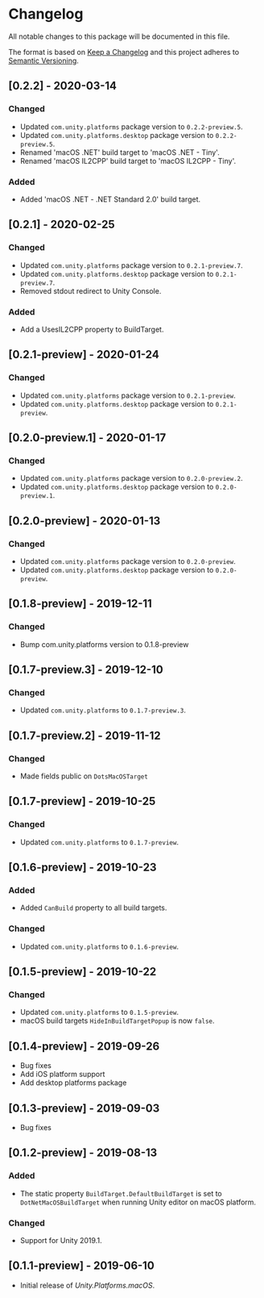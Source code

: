 # Changelog
All notable changes to this package will be documented in this file.

The format is based on [Keep a Changelog](http://keepachangelog.com/en/1.0.0/)
and this project adheres to [Semantic Versioning](http://semver.org/spec/v2.0.0.html).

## [0.2.2] - 2020-03-14

### Changed
- Updated `com.unity.platforms` package version to `0.2.2-preview.5`.
- Updated `com.unity.platforms.desktop` package version to `0.2.2-preview.5`.
- Renamed 'macOS .NET' build target to 'macOS .NET - Tiny'.
- Renamed 'macOS IL2CPP' build target to 'macOS IL2CPP - Tiny'.

### Added
- Added 'macOS .NET - .NET Standard 2.0' build target.

## [0.2.1] - 2020-02-25

### Changed
- Updated `com.unity.platforms` package version to `0.2.1-preview.7`.
- Updated `com.unity.platforms.desktop` package version to `0.2.1-preview.7`.
- Removed stdout redirect to Unity Console.

### Added
- Add a UsesIL2CPP property to BuildTarget.

## [0.2.1-preview] - 2020-01-24

### Changed
- Updated `com.unity.platforms` package version to `0.2.1-preview`.
- Updated `com.unity.platforms.desktop` package version to `0.2.1-preview`.

## [0.2.0-preview.1] - 2020-01-17

### Changed
- Updated `com.unity.platforms` package version to `0.2.0-preview.2`.
- Updated `com.unity.platforms.desktop` package version to `0.2.0-preview.1`.

## [0.2.0-preview] - 2020-01-13

### Changed
- Updated `com.unity.platforms` package version to `0.2.0-preview`.
- Updated `com.unity.platforms.desktop` package version to `0.2.0-preview`.

## [0.1.8-preview] - 2019-12-11

### Changed
- Bump com.unity.platforms version to 0.1.8-preview

## [0.1.7-preview.3] - 2019-12-10

### Changed
- Updated `com.unity.platforms` to `0.1.7-preview.3`.

## [0.1.7-preview.2] - 2019-11-12

### Changed
- Made fields public on `DotsMacOSTarget`

## [0.1.7-preview] - 2019-10-25

### Changed
- Updated `com.unity.platforms` to `0.1.7-preview`.

## [0.1.6-preview] - 2019-10-23

### Added
- Added `CanBuild` property to all build targets.

### Changed
- Updated `com.unity.platforms` to `0.1.6-preview`.

## [0.1.5-preview] - 2019-10-22

### Changed
- Updated `com.unity.platforms` to `0.1.5-preview`.
- macOS build targets `HideInBuildTargetPopup` is now `false`.

## [0.1.4-preview] - 2019-09-26
- Bug fixes  
- Add iOS platform support
- Add desktop platforms package

## [0.1.3-preview] - 2019-09-03

- Bug fixes  

## [0.1.2-preview] - 2019-08-13

### Added

- The static property `BuildTarget.DefaultBuildTarget` is set to `DotNetMacOSBuildTarget` when running Unity editor on macOS platform.

### Changed

- Support for Unity 2019.1.

## [0.1.1-preview] - 2019-06-10

- Initial release of *Unity.Platforms.macOS*.
